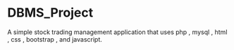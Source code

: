 # DBMS_Project
A simple stock trading management application that uses php , mysql , html , css , bootstrap , and javascript.
